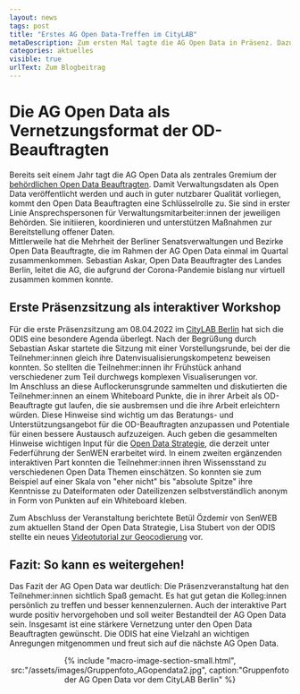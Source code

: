 ```yaml
---
layout: news
tags: post
title: "Erstes AG Open Data-Treffen im CityLAB"
metaDescription: Zum ersten Mal tagte die AG Open Data in Präsenz. Dazu luden die ODIS und die SenWEB in das CityLAB. Im Fokus stand das persönliche Kennenlernen sowie die Identifikation von Pain-Points und Verbesserungsmöglichkeiten in der Arbeit der OD-Beauftragten. Zum Abschied fiel das Feedback positiv aus.
categories: aktuelles
visible: true
urlText: Zum Blogbeitrag
---
```

# Die AG Open Data als Vernetzungsformat der OD-Beauftragten
Bereits seit einem Jahr tagt die AG Open Data als zentrales Gremium der [behördlichen Open Data Beauftragten](https://www.berlin.de/sen/wirtschaft/digitalisierung/open-data/open-data-beauftragte/). Damit Verwaltungsdaten als Open Data veröffentlicht werden und auch in guter nutzbarer Qualität vorliegen, kommt den Open Data Beauftragten eine Schlüsselrolle zu. Sie sind in erster Linie Ansprechspersonen für Verwaltungsmitarbeiter:innen der jeweiligen Behörden. Sie initiieren, koordinieren und unterstützen Maßnahmen zur Bereitstellung offener Daten.  
Mittlerweile hat die Mehrheit der Berliner Senatsverwaltungen und Bezirke Open Data Beauftragte, die im Rahmen der AG Open Data einmal im Quartal zusammenkommen. Sebastian Askar, Open Data Beauftragter des Landes Berlin, leitet die AG, die aufgrund der Corona-Pandemie bislang nur virtuell zusammen kommen konnte.

## Erste Präsenzsitzung als interaktiver Workshop
Für die erste Präsenzsitzung am 08.04.2022 im [CityLAB Berlin](https://citylab-berlin.org/de/start/) hat sich die ODIS eine besondere Agenda überlegt. Nach der Begrüßung durch Sebastian Askar startete die Sitzung mit einer Vorstellungsrunde, bei der die Teilnehmer:innen gleich ihre Datenvisualisierungskompetenz beweisen konnten. So stellten die Teilnehmer:innen ihr Frühstück anhand verschiedener zum Teil durchwegs komplexen Visualiserungen vor.  
Im Anschluss an diese Auflockerunsgrunde sammelten und diskutierten die Teilnehmer:innen an einem Whiteboard Punkte, die in ihrer Arbeit als OD-Beauftragte gut laufen, die sie ausbremsen und die ihre Arbeit erleichtern würden. Diese Hinweise sind wichtig um das Beratungs- und Unterstützungsangebot für die OD-Beauftragten anzupassen und Potentiale für einen bessere Austausch aufzuzeigen. Auch geben die gesammelten Hinweise wichtigen Input für die [Open Data Strategie](https://strategie.odis-berlin.de), die derzeit unter Federführung der SenWEN erarbeitet wird. In einem zweiten ergänzenden interaktiven Part konnten die Teilnehmer:innen ihren Wissensstand zu verschiedenen Open Data Themen einschätzen. So konnten sie zum Beispiel auf einer Skala von "eher nicht" bis "absolute Spitze" ihre Kenntnisse zu Dateiformaten oder Dateilizenzen selbstverständlich anonym in Form von Punkten auf ein Whiteboard kleben. 

Zum Abschluss der Veranstaltung berichtete Betül Özdemir von SenWEB zum aktuellen Stand der Open Data Strategie, Lisa Stubert von der ODIS stellte ein neues [Videotutorial zur Geocodierung](http://odis-berlin.de/ressourcen/geocodierung.html) vor.

## Fazit: So kann es weitergehen!
Das Fazit der AG Open Data war deutlich: Die Präsenzveranstaltung hat den Teilnehmer:innen sichtlich Spaß gemacht. Es hat gut getan die Kolleg:innen persönlich zu treffen und besser kennenzulernen. Auch der interaktive Part wurde positiv hervorgehoben und soll weiter Bestandteil der AG Open Data sein. Insgesamt ist eine stärkere Vernetzung unter den Open Data Beauftragten gewünscht. Die ODIS hat eine Vielzahl an wichtigen Anregungen mitgenommen und freut sich auf die nächste AG Open Data.

<center>
{% include "macro-image-section-small.html", src:"/assets/images/Gruppenfoto_AGopendata2.jpg", caption:"Gruppenfoto der AG Open Data vor dem CityLAB Berlin" %}
</center>

